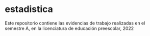 # estadistica
Este repositorio contiene las evidencias de trabajo realizadas en el semestre A, en la licenciatura de educación preescolar, 2022
